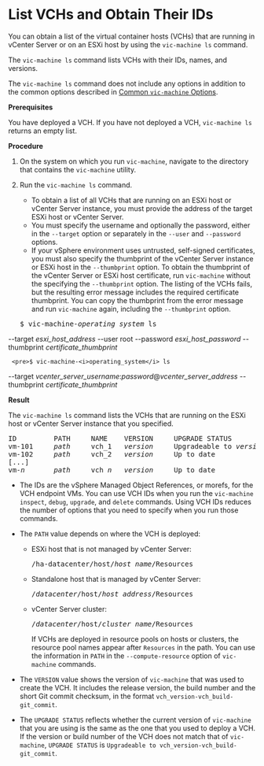 # List VCHs and Obtain Their IDs #

You can obtain a list of the virtual container hosts (VCHs) that are running in vCenter Server or on an ESXi host by using the `vic-machine ls` command. 

The `vic-machine ls` command lists VCHs with their IDs, names, and versions.
<!--
 The `vic-machine ls` command informs you whether upgrades are available for the VCHs.
-->
The `vic-machine ls` command does not include any options in addition to the common options described in [Common `vic-machine` Options](common_vic_options.md).


**Prerequisites**

You have deployed a VCH. If you have not deployed a VCH, `vic-machine ls` returns an empty list.

**Procedure**

1. On the system on which you run `vic-machine`, navigate to the directory that contains the `vic-machine` utility.
2. Run the `vic-machine ls` command. 

   - To obtain a list of all VCHs that are running on an ESXi host or vCenter Server instance, you must provide the address of the target ESXi host or vCenter Server. 
   - You must specify the username and optionally the password, either in the `--target` option or separately in the `--user` and `--password` options. 
   - If your vSphere environment uses untrusted, self-signed certificates, you must also specify the thumbprint of the vCenter Server instance or ESXi host in the `--thumbprint` option. To obtain the thumbprint of the vCenter Server or ESXi host certificate, run `vic-machine` without the specifying the `--thumbprint` option. The listing of the VCHs fails, but the resulting error message includes the required certificate thumbprint. You can copy the thumbprint from the error message and run `vic-machine` again, including the `--thumbprint` option.

    <pre>$ vic-machine-<i>operating_system</i> ls
--target <i>esxi_host_address</i>
--user root
--password <i>esxi_host_password</i>
--thumbprint <i>certificate_thumbprint</i>
</pre>

     <pre>$ vic-machine-<i>operating_system</i> ls
--target <i>vcenter_server_username</i>:<i>password</i>@<i>vcenter_server_address</i>
--thumbprint <i>certificate_thumbprint</i>
</pre>


**Result**

The `vic-machine ls` command lists the VCHs that are running on the ESXi host or vCenter Server instance that you specified.

<pre>ID         PATH     NAME    VERSION     UPGRADE STATUS
vm-101     <i>path</i>     vch_1   <i>version</i>     Upgradeable to <i>version</i>
vm-102     <i>path</i>     vch_2   <i>version</i>     Up to date
[...]
vm-<i>n</i>       <i>path</i>     vch_<i>n</i>   <i>version</i>     Up to date
</pre>

- The IDs are the vSphere Managed Object References, or morefs, for the VCH endpoint VMs. You can use VCH IDs when you run the  `vic-machine inspect`, `debug`, `upgrade`, and `delete` commands. Using VCH IDs reduces the number of options that you need to specify when you run those commands.
- The `PATH` value depends on where the VCH is deployed:

  - ESXi host that is not managed by vCenter Server:
      <pre>/ha-datacenter/host/<i>host_name</i>/Resources</pre>
  - Standalone host that is managed by vCenter Server: 
      <pre>/<i>datacenter</i>/host/<i>host_address</i>/Resources</pre>
  - vCenter Server cluster:
      <pre>/<i>datacenter</i>/host/<i>cluster_name</i>/Resources</pre>

     If VCHs are deployed in resource pools on hosts or clusters, the resource pool names appear after `Resources` in the path. You can use the information in `PATH` in the `--compute-resource` option of `vic-machine` commands. 
- The `VERSION` value shows the version of `vic-machine` that was used to create the VCH. It includes the release version, the build number and the short Git commit checksum, in the format `vch_version-vch_build-git_commit`.

- The `UPGRADE STATUS` reflects whether the current version of `vic-machine` that you are using is the same as the one that you used to deploy a VCH. If the version or build number of the VCH does not match that of `vic-machine`, `UPGRADE STATUS` is  `Upgradeable to vch_version-vch_build-git_commit`.